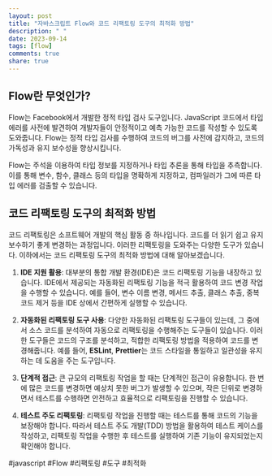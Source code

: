 ```yaml
---
layout: post
title: "자바스크립트 Flow와 코드 리팩토링 도구의 최적화 방법"
description: " "
date: 2023-09-14
tags: [flow]
comments: true
share: true
---
```


## Flow란 무엇인가?

Flow는 Facebook에서 개발한 정적 타입 검사 도구입니다. JavaScript 코드에서 타입 에러를 사전에 발견하여 개발자들이 안정적이고 예측 가능한 코드를 작성할 수 있도록 도와줍니다. Flow는 정적 타입 검사를 수행하여 코드의 버그를 사전에 감지하고, 코드의 가독성과 유지 보수성을 향상시킵니다.

Flow는 주석을 이용하여 타입 정보를 지정하거나 타입 추론을 통해 타입을 추측합니다. 이를 통해 변수, 함수, 클래스 등의 타입을 명확하게 지정하고, 컴파일러가 그에 따른 타입 에러를 검출할 수 있습니다.

## 코드 리팩토링 도구의 최적화 방법

코드 리팩토링은 소프트웨어 개발의 핵심 활동 중 하나입니다. 코드를 더 읽기 쉽고 유지보수하기 좋게 변경하는 과정입니다. 이러한 리팩토링을 도와주는 다양한 도구가 있습니다. 이하에서는 코드 리팩토링 도구의 최적화 방법에 대해 알아보겠습니다.

1. **IDE 지원 활용**: 대부분의 통합 개발 환경(IDE)은 코드 리팩토링 기능을 내장하고 있습니다. IDE에서 제공되는 자동화된 리팩토링 기능을 적극 활용하여 코드 변경 작업을 수행할 수 있습니다. 예를 들어, 변수 이름 변경, 메서드 추출, 클래스 추출, 중복 코드 제거 등을 IDE 상에서 간편하게 실행할 수 있습니다.

2. **자동화된 리팩토링 도구 사용**: 다양한 자동화된 리팩토링 도구들이 있는데, 그 중에서 소스 코드를 분석하여 자동으로 리팩토링을 수행해주는 도구들이 있습니다. 이러한 도구들은 코드의 구조를 분석하고, 적합한 리팩토링 방법을 적용하여 코드를 변경해줍니다. 예를 들어, **ESLint**, **Prettier**는 코드 스타일을 통일하고 일관성을 유지하는 데 도움을 주는 도구입니다.

3. **단계적 접근**: 큰 규모의 리팩토링 작업을 할 때는 단계적인 접근이 유용합니다. 한 번에 많은 코드를 변경하면 예상치 못한 버그가 발생할 수 있으며, 작은 단위로 변경하면서 테스트를 수행하면 안전하고 효율적으로 리팩토링을 진행할 수 있습니다.

4. **테스트 주도 리팩토링**: 리팩토링 작업을 진행할 때는 테스트를 통해 코드의 기능을 보장해야 합니다. 따라서 테스트 주도 개발(TDD) 방법을 활용하여 테스트 케이스를 작성하고, 리팩토링 작업을 수행한 후 테스트를 실행하여 기존 기능이 유지되었는지 확인해야 합니다.

#javascript #Flow #리팩토링 #도구 #최적화